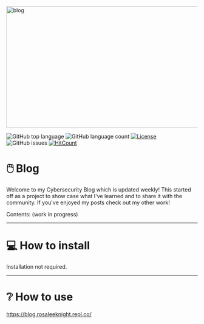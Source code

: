 <img src="https://github.com/RosaleeKnight/blog/assets/97799058/1c717816-966e-44f3-b400-89f2012d0d9b" alt="blog" width="640" height="320" />

![GitHub top language](https://img.shields.io/github/languages/top/RosaleeKnight/blog)
![GitHub language count](https://img.shields.io/github/languages/count/RosaleeKnight/blog)
[![License](https://img.shields.io/badge/license-MIT-green)](./LICENSE)
![GitHub issues](https://img.shields.io/github/issues/RosaleeKnight/blog)
[![HitCount](https://hits.dwyl.com/RosaleeKnight/blog.svg?style=flat)](http://hits.dwyl.com/RosaleeKnight/blog)


# 🖱️ Blog
Welcome to my Cybersecurity Blog which is updated weekly! This started off as a project to show case what I've learned and to share it with the community. If you've enjoyed my posts check out my other work!

Contents:
(work in progress)

-----
# 💻 How to install 
Installation not required.

-----
# ❔ How to use
https://blog.rosaleeknight.repl.co/
